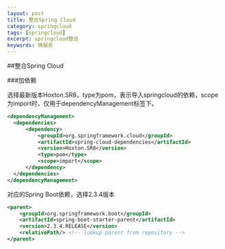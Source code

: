 ```yaml
---
layout: post
title: 整合Spring Cloud
category: springcloud
tags: [springcloud]
excerpt: springcloud整合
keywords: 微服务
---
```


##整合Spring Cloud

###加依赖

选择最新版本Hoxton.SR8，type为pom，表示导入springcloud的依赖，scope为import时，仅用于dependencyManagement标签下。

```xml
<dependencyManagement>
  <dependencies>
      <dependency>
          <groupId>org.springframework.cloud</groupId>
          <artifactId>spring-cloud-dependencies</artifactId>
          <version>Hoxton.SR8</version>
          <type>pom</type>
          <scope>import</scope>
      </dependency>
  </dependencies>
</dependencyManagement>
```



对应的Spring Boot依赖，选择2.3.4版本

```xml
<parent>
    <groupId>org.springframework.boot</groupId>
    <artifactId>spring-boot-starter-parent</artifactId>
    <version>2.3.4.RELEASE</version>
    <relativePath/> <!-- lookup parent from repository -->
</parent>
```


